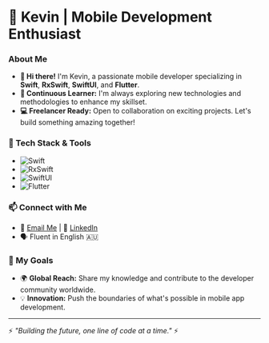 # 🌟 Kevin | Mobile Development Enthusiast

### About Me
- **👋 Hi there!** I'm Kevin, a passionate mobile developer specializing in **Swift**, **RxSwift**, **SwiftUI**, and **Flutter**.
- **🌱 Continuous Learner:** I'm always exploring new technologies and methodologies to enhance my skillset.
- **💻 Freelancer Ready:** Open to collaboration on exciting projects. Let's build something amazing together!

### 🔧 Tech Stack & Tools
- ![Swift](https://img.shields.io/badge/Swift-FA7343?style=for-the-badge&logo=swift&logoColor=white)
- ![RxSwift](https://img.shields.io/badge/RxSwift-BF4343?style=for-the-badge&logo=swift&logoColor=white)
- ![SwiftUI](https://img.shields.io/badge/SwiftUI-007ACC?style=for-the-badge&logo=swift&logoColor=white)
- ![Flutter](https://img.shields.io/badge/Flutter-02569B?style=for-the-badge&logo=flutter&logoColor=white)

### 📫 Connect with Me
- 📧 [Email Me](mailto:phamtrungkiendev@gmail.com) | 💼 [LinkedIn](https://www.linkedin.com/in/your-profile)
- 🗣 Fluent in English 🇦🇺

### 🚀 My Goals
- 🌍 **Global Reach:** Share my knowledge and contribute to the developer community worldwide.
- 💡 **Innovation:** Push the boundaries of what's possible in mobile app development.

---

⚡ *"Building the future, one line of code at a time."* ⚡

<!---
codedeman/codedeman is a ✨ special ✨ repository because its `README.md` (this file) appears on your GitHub profile.
You can click the Preview link to take a look at your changes.
--->
